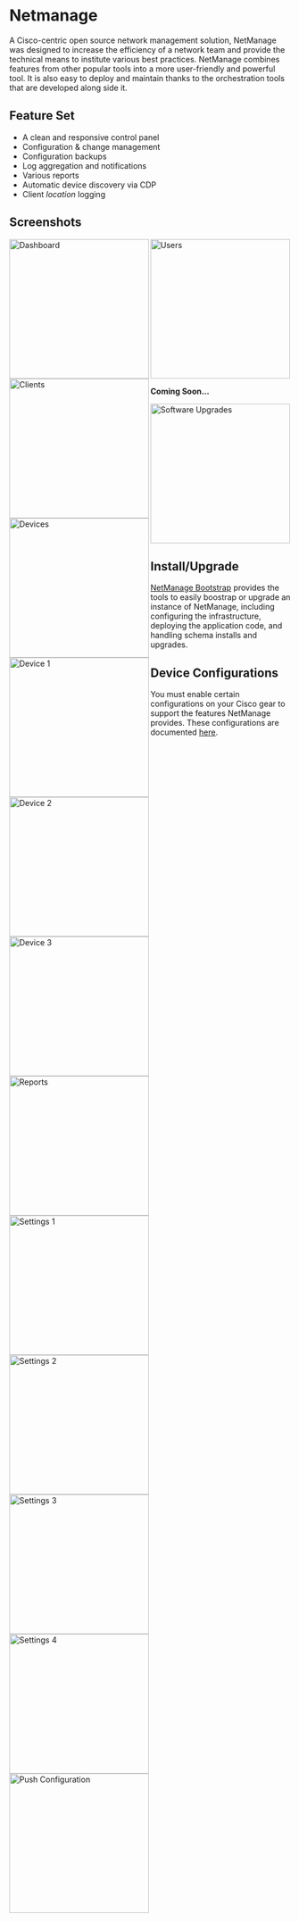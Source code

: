 # Netmanage

A Cisco-centric open source network management solution, NetManage was designed to increase the efficiency of a network team and provide the technical means to institute various best practices. NetManage combines features from other popular tools into a more user-friendly and powerful tool. It is also easy to deploy and maintain thanks to the orchestration tools that are developed along side it.

## Feature Set

* A clean and responsive control panel
* Configuration & change management
* Configuration backups
* Log aggregation and notifications
* Various reports
* Automatic device discovery via CDP
* Client *location* logging

## Screenshots

<img alt="Dashboard" src="http://jcotton1123.github.io/netmanage/images/screenshots/dashboard.png" width="250px" align="left" />
<img alt="Clients" src="http://jcotton1123.github.io/netmanage/images/screenshots/clients.png" width="250px" align="left" />
<img alt="Devices" src="http://jcotton1123.github.io/netmanage/images/screenshots/devices.png" width="250px" align="left" />
<img alt="Device 1" src="http://jcotton1123.github.io/netmanage/images/screenshots/device-1.png" width="250px" align="left" />
<img alt="Device 2" src="http://jcotton1123.github.io/netmanage/images/screenshots/device-2.png" width="250px" align="left" />
<img alt="Device 3" src="http://jcotton1123.github.io/netmanage/images/screenshots/device-3.png" width="250px" align="left" />
<img alt="Reports" src="http://jcotton1123.github.io/netmanage/images/screenshots/reports.png" width="250px" align="left" />
<img alt="Settings 1" src="http://jcotton1123.github.io/netmanage/images/screenshots/settings-1.png" width="250px" align="left" />
<img alt="Settings 2" src="http://jcotton1123.github.io/netmanage/images/screenshots/settings-2.png" width="250px" align="left" />
<img alt="Settings 3" src="http://jcotton1123.github.io/netmanage/images/screenshots/settings-3.png" width="250px" align="left" />
<img alt="Settings 4" src="http://jcotton1123.github.io/netmanage/images/screenshots/settings-4.png" width="250px" align="left" />
<img alt="Users" src="http://jcotton1123.github.io/netmanage/images/screenshots/users.png" width="250px" />

**Coming Soon...**

<img alt="Push Configuration" src="http://jessecotton.com/assets/images/projects/netmanage/push-config.png" width="250px" align="left" />
<img alt="Software Upgrades" src="http://jessecotton.com/assets/images/projects/netmanage/software-upgrade.png" width="250px" />

## Install/Upgrade

[NetManage Bootstrap](https://github.com/JCotton1123/netmanage-bootstrap) provides the tools to easily boostrap or upgrade an instance of NetManage, including configuring the infrastructure, deploying the application code, and handling schema installs and upgrades.

## Device Configurations

You must enable certain configurations on your Cisco gear to support the features NetManage provides. These configurations are documented [here](docs/devices.md).
